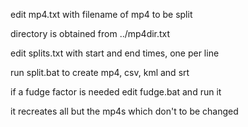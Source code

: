 edit mp4.txt with filename of mp4 to be split

directory is obtained from ../mp4dir.txt

edit splits.txt with start and end times, one per line

run split.bat to create mp4, csv, kml and srt

if a fudge factor is needed edit fudge.bat and run it

it recreates all but the mp4s which don't to be changed

